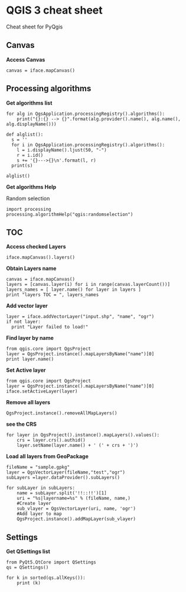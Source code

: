 
# QGIS 3 cheat sheet

Cheat sheet for PyQgis

Canvas
---
__Access Canvas__

	canvas = iface.mapCanvas()


Processing algorithms 
---

__Get algorithms list__

	for alg in QgsApplication.processingRegistry().algorithms():
		print("{}:{} --> {}".format(alg.provider().name(), alg.name(), alg.displayName()))
		
	def alglist():
	  s = ''
	  for i in QgsApplication.processingRegistry().algorithms():
	    l = i.displayName().ljust(50, "-")
	    r = i.id()
	    s += '{}--->{}\n'.format(l, r)
	  print(s)

	alglist()

__Get algorithms Help__

Random selection

	import processing
	processing.algorithmHelp("qgis:randomselection")


TOC
---

__Access checked Layers__

	iface.mapCanvas().layers()

__Obtain Layers name__

	canvas = iface.mapCanvas()
	layers = [canvas.layer(i) for i in range(canvas.layerCount())]
	layers_names = [ layer.name() for layer in layers ]
	print "layers TOC = ", layers_names

__Add vector layer__

	layer = iface.addVectorLayer("input.shp", "name", "ogr")
	if not layer:
	  print "Layer failed to load!"

__Find layer by name__

	from qgis.core import QgsProject
	layer = QgsProject.instance().mapLayersByName("name")[0]
	print layer.name()

__Set Active layer__

	from qgis.core import QgsProject
	layer = QgsProject.instance().mapLayersByName("name")[0]
	iface.setActiveLayer(layer)

__Remove all layers__

	QgsProject.instance().removeAllMapLayers()

__see the CRS__

	for layer in QgsProject().instance().mapLayers().values():   
	    crs = layer.crs().authid()
	    layer.setName(layer.name() + ' (' + crs + ')')

__Load all layers from GeoPackage__

	fileName = "sample.gpkg"
	layer = QgsVectorLayer(fileName,"test","ogr")
	subLayers =layer.dataProvider().subLayers()

	for subLayer in subLayers:
		name = subLayer.split('!!::!!')[1]
		uri = "%s|layername=%s" % (fileName, name,)
		#Create layer
		sub_vlayer = QgsVectorLayer(uri, name, 'ogr')
		#Add layer to map
		QgsProject.instance().addMapLayer(sub_vlayer)
		
Settings
---

__Get QSettings list__

	from PyQt5.QtCore import QSettings
	qs = QSettings()

	for k in sorted(qs.allKeys()):
	    print (k)

